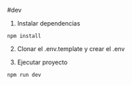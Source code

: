 
#dev

1. Instalar dependencias

``` npm install ```

2. Clonar el .env.template y crear el .env

3. Ejecutar proyecto

``` npm run dev  ```